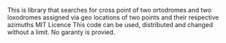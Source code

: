 This is library that searches for cross point of two ortodromes and two loxodromes assigned via geo locations of two points and their respective azimuths
MIT Licence
This code can be used, distributed and changed without a limit. 
No garanty is provied.
